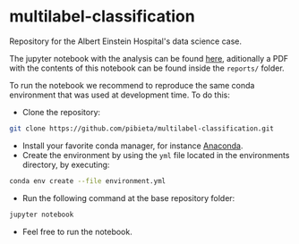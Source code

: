 # multilabel-classification
Repository for the Albert Einstein Hospital's data science case.

The jupyter notebook with the analysis can be found [here](notebooks/multilabel-classification.ipynb), aditionally a PDF with the contents of this notebook can be found inside the `reports/` folder.

To run the notebook we recommend to reproduce the same conda environment that was used at development time. To do this:
 * Clone the repository:
 ```bash
 git clone https://github.com/pibieta/multilabel-classification.git
 ```
 * Install your favorite conda manager, for instance [Anaconda](https://docs.anaconda.com/anaconda/install/).
 * Create the environment by using the `yml` file located in the environments directory, by executing:
 ```bash
 conda env create --file environment.yml
 ```
 * Run the following command at the base repository folder:
 ```bash
 jupyter notebook
 ```
 * Feel free to run the notebook.
